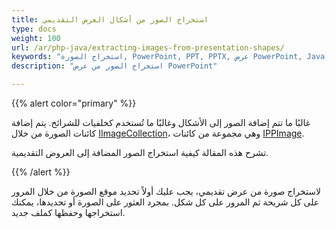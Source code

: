 ```yaml
---
title: استخراج الصور من أشكال العرض التقديمي
type: docs
weight: 100
url: /ar/php-java/extracting-images-from-presentation-shapes/
keywords: "استخراج الصورة, PowerPoint, PPT, PPTX, عرض PowerPoint, Java, Aspose.Slides for PHP عبر Java"
description: "استخراج الصور من عرض PowerPoint"

---
```


{{% alert color="primary" %}} 

غالبًا ما تتم إضافة الصور إلى الأشكال وغالبًا ما تُستخدم كخلفيات للشرائح. يتم إضافة كائنات الصورة من خلال [IImageCollection](https://reference.aspose.com/slides/php-java/aspose.slides/iimagecollection/)، وهي مجموعة من كائنات [IPPImage](https://reference.aspose.com/slides/php-java/aspose.slides/ippimage/).

تشرح هذه المقالة كيفية استخراج الصور المضافة إلى العروض التقديمية. 

{{% /alert %}} 

لاستخراج صورة من عرض تقديمي، يجب عليك أولاً تحديد موقع الصورة من خلال المرور على كل شريحة ثم المرور على كل شكل. بمجرد العثور على الصورة أو تحديدها، يمكنك استخراجها وحفظها كملف جديد. 

```php

```